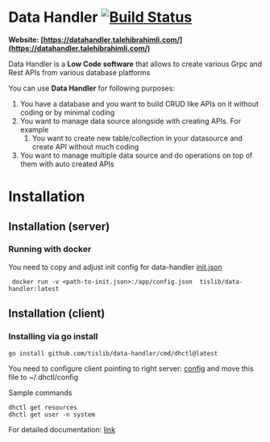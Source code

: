 Data Handler [![Build Status](https://app.travis-ci.com/tislib/data-handler.svg?branch=master)](https://app.travis-ci.com/tislib/data-handler) 
======================
**Website: [https://datahandler.talehibrahimli.com/](https://datahandler.talehibrahimli.com/)**

Data Handler is a **Low Code software** that allows to create various Grpc and Rest APIs from various database platforms

You can use **Data Handler** for following purposes:
1. You have a database and you want to build CRUD like APIs on it without coding or by minimal coding
2. You want to manage data source alongside with creating APIs. For example
   1. You want to create new table/collection in your datasource and create API without much coding
3. You want to manage multiple data source and do operations on top of them with auto created APIs

# Installation
## Installation (server)
### Running with docker
You need to copy and adjust init config for data-handler
[init.json](examples/data/init.example.json)

```
 docker run -v <path-to-init.json>:/app/config.json  tislib/data-handler:latest
```

## Installation (client)
### Installing via go install

```
go install github.com/tislib/data-handler/cmd/dhctl@latest
```

You need to configure client pointing to right server:
[config](examples/data/dhctl.example.config) and move this file to ~/.dhctl/config

Sample commands
```
dhctl get resources
dhctl get user -n system
```
For detailed documentation: [link](docs/content/dhctl.md)